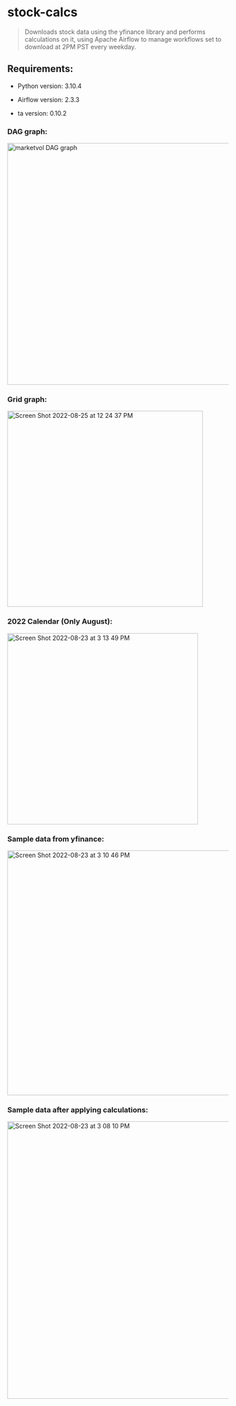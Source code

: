 # stock-calcs
> Downloads stock data using the yfinance library and performs calculations on it, using Apache Airflow to manage workflows set to download at 2PM PST every weekday.

## Requirements:
- Python version: 3.10.4

- Airflow version: 2.3.3

- ta version: 0.10.2

### DAG graph:
<img width="549" alt="marketvol DAG graph" src="https://user-images.githubusercontent.com/84660320/185814119-e2d0e3a5-8213-4282-843d-d7cc673dc413.png">

### Grid graph:
<img width="445" alt="Screen Shot 2022-08-25 at 12 24 37 PM" src="https://user-images.githubusercontent.com/84660320/186751169-219823ed-825f-4410-9245-0ca5eada8aff.png">

### 2022 Calendar (Only August):
<img width="434" alt="Screen Shot 2022-08-23 at 3 13 49 PM" src="https://user-images.githubusercontent.com/84660320/186275599-d496afc5-cde1-4730-94ed-407e0d2a9c5f.png">

### Sample data from yfinance:
<img width="556" alt="Screen Shot 2022-08-23 at 3 10 46 PM" src="https://user-images.githubusercontent.com/84660320/186275235-2963dbb7-2e52-4d01-b31b-a255b5fea15a.png">

### Sample data after applying calculations:
<img width="630" alt="Screen Shot 2022-08-23 at 3 08 10 PM" src="https://user-images.githubusercontent.com/84660320/186274999-43e77c4b-2501-464d-b24f-b07453c74ec8.png">
